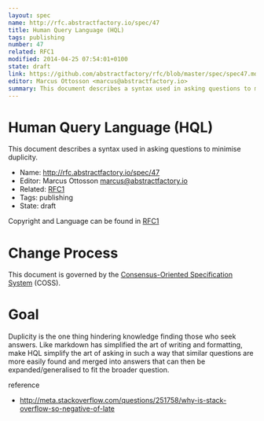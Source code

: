 ```yaml
---
layout: spec
name: http://rfc.abstractfactory.io/spec/47
title: Human Query Language (HQL)
tags: publishing
number: 47
related: RFC1
modified: 2014-04-25 07:54:01+0100
state: draft
link: https://github.com/abstractfactory/rfc/blob/master/spec/spec47.md
editor: Marcus Ottosson <marcus@abstractfactory.io>
summary: This document describes a syntax used in asking questions to minimise duplicity.
---
```


# Human Query Language (HQL)

This document describes a syntax used in asking questions to minimise duplicity.

* Name: http://rfc.abstractfactory.io/spec/47
* Editor: Marcus Ottosson <marcus@abstractfactory.io>
* Related: [RFC1](http://rfc.abstractfactory.io/spec/1)
* Tags: publishing
* State: draft

Copyright and Language can be found in [RFC1](http://rfc.abstractfactory.io/spec/1)

# Change Process

This document is governed by the [Consensus-Oriented Specification System](http://www.digistan.org/spec:1/COSS) (COSS).

# Goal

Duplicity is the one thing hindering knowledge finding those who seek answers. Like markdown has simplified the art of writing and formatting, make HQL simplify the art of asking in such a way that similar questions are more easily found and merged into answers that can then be expanded/generalised to fit the broader question.

reference
* http://meta.stackoverflow.com/questions/251758/why-is-stack-overflow-so-negative-of-late